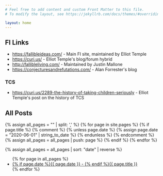 ```yaml
---
# Feel free to add content and custom Front Matter to this file.
# To modify the layout, see https://jekyllrb.com/docs/themes/#overriding-theme-defaults

layout: home
---
```


## FI Links

* <https://fallibleideas.com/> - Main FI site, maintained by Elliot Temple
* <https://curi.us/> - Elliot Temple's blog/forum hybrid
* <http://fallibleliving.com/> - Maintained by Justin Mallone
* <https://conjecturesandrefutations.com/> - Alan Forrester's blog

### TCS

* <https://curi.us/2289-the-history-of-taking-children-seriously> - Elliot Temple's post on the history of TCS

## All Posts

{% assign all_pages = "" | split: ',' %}
{% for page in site.pages %}
  {% if page.title %}
    {% comment %}
    {% unless page.date %}
        {% assign page.date = "2020-06-01" | string_to_date %}
    {% endunless %}
    {% endcomment %}
    {% assign all_pages = all_pages | push: page %}
  {% endif %}
{% endfor %}

{% assign all_pages = all_pages | sort: "date" | reverse %}

<ul>
{% for page in all_pages %}
  <li><a href="{{ page.url | relative_url }}">{% if page.date %}{{ page.date }} - {% endif %}{{ page.title }}</a></li>
{% endfor %}
</ul>
